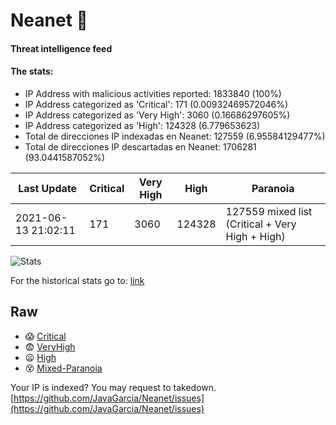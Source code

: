 # Neanet :hocho:
#### Threat intelligence feed
#### The stats:

- IP Address with malicious activities reported: 1833840 (100%)
- IP Address categorized as 'Critical':  171 (0.00932469572046%)
- IP Address categorized as 'Very High':  3060 (0.16686297605%)
- IP Address categorized as 'High':  124328 (6.779653623)
- Total de direcciones IP indexadas en Neanet:  127559 (6.95584129477%)
- Total de direcciones IP descartadas en Neanet:  1706281 (93.0441587052%)

| Last Update | Critical | Very High | High | Paranoia |
| --- | --- | --- | --- | --- |
| 2021-06-13 21:02:11 | 171 | 3060 | 124328 | 127559 mixed list (Critical + Very High + High)|

![Stats](https://docs.google.com/spreadsheets/d/e/2PACX-1vSnaNMIXVabIpDJjufMlzH7poXnshF3mgd8Is1g9ytUEzVsP5my4Trn8f-xkoLLQ38xpL3HtmUexLo6/pubchart?oid=501124687&format=image)

For the historical stats go to: [link](/stats.csv)
## Raw
- :scream: [Critical](https://raw.githubusercontent.com/JavaGarcia/Neanet/master/blacklists/neanet_critical.txt)
- :fearful: [VeryHigh](https://raw.githubusercontent.com/JavaGarcia/Neanet/master/blacklists/neanet_veryHigh.txtt)
- :frowning: [High](https://raw.githubusercontent.com/JavaGarcia/Neanet/master/blacklists/neanet_high.txt)
- :dizzy_face: [Mixed-Paranoia](https://raw.githubusercontent.com/JavaGarcia/Neanet/master/blacklists/neanet_all.txt)


Your IP is indexed? You may request to takedown. [https://github.com/JavaGarcia/Neanet/issues](https://github.com/JavaGarcia/Neanet/issues)




























































































































































































































































































































































































































































































































































































































































































































































































































































































































































































































































































































































































































































































































































































































































































































































































































































































































































































































































































































































































































































































































































































































































































































































































































































































































































































































































































































































































































































































































































































































































































































































































































































































































































































































































































































































































































































































































































































































































































































































































































































































































































































































































































































































































































































































































































































































































































































































































































































































































































































































































































































































































































































































































































































































































































































































































































































































































































































































































































































































































































































































































































































































































































































































































































































































































































































































































































































































































































































































































































































































































































































































































